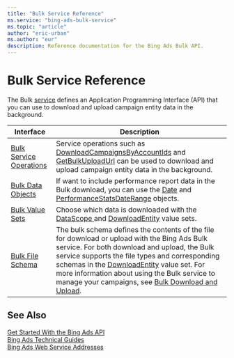 ```yaml
---
title: "Bulk Service Reference"
ms.service: "bing-ads-bulk-service"
ms.topic: "article"
author: "eric-urban"
ms.author: "eur"
description: Reference documentation for the Bing Ads Bulk API.
---
```

# Bulk Service Reference
The Bulk [service](~/guides/web-service-addresses.md) defines an Application Programming Interface (API) that you can use to download and upload campaign entity data in the background.

|Interface|Description|
|---------|---------|
|[Bulk Service Operations](bulk-service-operations.md)|Service operations such as [DownloadCampaignsByAccountIds](downloadcampaignsbyaccountids.md) and [GetBulkUploadUrl](getbulkuploadurl.md) can be used to download and upload campaign entity data in the background.|
|[Bulk Data Objects](bulk-data-objects.md)|If want to include performance report data in the Bulk download, you can use the [Date](date.md) and [PerformanceStatsDateRange](performancestatsdaterange.md) objects.|
|[Bulk Value Sets](bulk-value-sets.md)|Choose which data is downloaded with the [DataScope ](datascope.md) and [DownloadEntity](downloadentity.md) value sets.|
|[Bulk File Schema](bulk-file-schema.md)|The bulk schema defines the contents of the file for download or upload with the Bing Ads Bulk service. For both download and upload, the Bulk service supports the file types and corresponding schemas in the [DownloadEntity](downloadentity.md) value set. For more information about using the Bulk service to manage your campaigns, see [Bulk Download and Upload](~/guides/bulk-download-upload.md). |

## See Also
[Get Started With the Bing Ads API](~/guides/get-started.md)  
[Bing Ads Technical Guides](~/guides/technical-guides.md)  
[Bing Ads Web Service Addresses](~/guides/web-service-addresses.md)  

